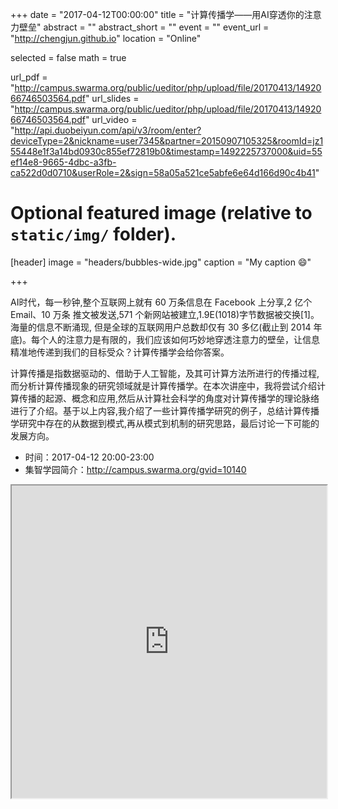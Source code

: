 +++
date = "2017-04-12T00:00:00"
title = "计算传播学——用AI穿透你的注意力壁垒"
abstract = ""
abstract_short = ""
event = ""
event_url = "http://chengjun.github.io"
location = "Online"

selected = false
math = true

url_pdf = "http://campus.swarma.org/public/ueditor/php/upload/file/20170413/1492066746503564.pdf"
url_slides = "http://campus.swarma.org/public/ueditor/php/upload/file/20170413/1492066746503564.pdf"
url_video = "http://api.duobeiyun.com/api/v3/room/enter?deviceType=2&nickname=user7345&partner=20150907105325&roomId=jz155448e1f3a14bd0930c855ef72819b0&timestamp=1492225737000&uid=55ef14e8-9665-4dbc-a3fb-ca522d0d0710&userRole=2&sign=58a05a521ce5abfe6e64d166d90c4b41"

# Optional featured image (relative to `static/img/` folder).
[header]
image = "headers/bubbles-wide.jpg"
caption = "My caption :smile:"

+++

AI时代，每一秒钟,整个互联网上就有 60 万条信息在 Facebook 上分享,2 亿个 Email、10 万条 推文被发送,571 个新网站被建立,1.9E(1018)字节数据被交换[1]。海量的信息不断涌现, 但是全球的互联网用户总数却仅有 30 多亿(截止到 2014 年底)。每个人的注意力是有限的，我们应该如何巧妙地穿透注意力的壁垒，让信息精准地传递到我们的目标受众？计算传播学会给你答案。


计算传播是指数据驱动的、借助于人工智能，及其可计算方法所进行的传播过程,而分析计算传播现象的研究领域就是计算传播学。在本次讲座中，我将尝试介绍计算传播的起源、概念和应用,然后从计算社会科学的角度对计算传播学的理论脉络进行了介绍。基于以上内容,我介绍了一些计算传播学研究的例子，总结计算传播学研究中存在的从数据到模式,再从模式到机制的研究思路，最后讨论一下可能的发展方向。


- 时间：2017-04-12 20:00-23:00
- 集智学园简介：http://campus.swarma.org/gvid=10140

<iframe id="video" controls="controls" muted="muted"  src="http://api.duobeiyun.com/api/v3/room/enter?deviceType=2&nickname=user7345&partner=20150907105325&roomId=jz155448e1f3a14bd0930c855ef72819b0&timestamp=1492225737000&uid=55ef14e8-9665-4dbc-a3fb-ca522d0d0710&userRole=2&sign=58a05a521ce5abfe6e64d166d90c4b41" height=500 width="100%"></iframe>

